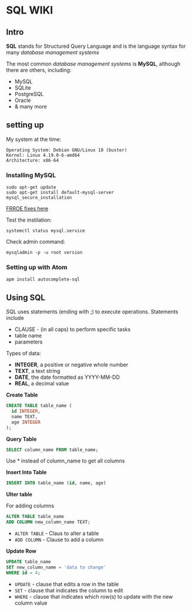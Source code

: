 # SQL WIKI

## Intro

**SQL** stands for Structured Query Language and is the language syntax for many _database management systems_

The most common _database management systems_ is **MySQL**, although there are others, including:

- MySQL
- SQLite
- PostgreSQL
- Oracle
- & many more

## setting up

My system at the time:

```
Operating System: Debian GNU/Linux 10 (buster)
Kernel: Linux 4.19.0-6-amd64
Architecture: x86-64
```

### Installing MySQL

```shell
sudo apt-get update
sudo apt-get install default-mysql-server
mysql_secure_installation
```

[FRROE fixes here](https://stackoverflow.com/questions/37879448/mysql-fails-on-mysql-error-1524-hy000-plugin-auth-socket-is-not-loaded?noredirect=1)

Test the instilation:

```shell
systemctl status mysql.service
```

Check admin command:

```shell
mysqladmin -p -u root version
```

### Setting up with Atom

```
apm install autocomplete-sql
```

## Using SQL

SQL uses statements (ending with ;) to execute operations. Statements include

- CLAUSE - (in all caps) to perform specific tasks
- table name
- parameters

Types of data:

- **INTEGER**, a positive or negative whole number
- **TEXT**, a text string
- **DATE**, the date formatted as YYYY-MM-DD
- **REAL**, a decimal value

**Create Table**

```sql
CREATE TABLE table_name (
  id INTEGER,
  name TEXT,
  age INTEGER
);
```

**Query Table**

```sql
SELECT column_name FROM table_name;
```

Use * instead of column_name to get all columns

**Insert Into Table**

```sql
INSERT INTO table_name (id, name, age)
```

**Ulter table**

For adding columns

```sql
ALTER TABLE table_name
ADD COLUMN new_column_name TEXT;
```

- `ALTER TABLE` - Claus to alter a table
- `ADD COLUMN` - Clause to add a column

**Update Row**

```sql
UPDATE table_name
SET new_column_name = 'data to change'
WHERE id = 4;
```

- `UPDATE` - clause that edits a row in the table
- `SET` - clause that indicates the column to edit
- `WHERE` - clause that indicates which row(s) to update with the new column value
